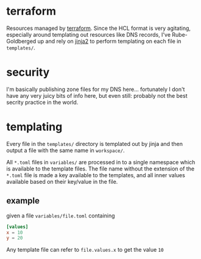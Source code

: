 # terraform

Resources managed by [terraform](https://www.terraform.io/). Since the HCL format is very agitating, especially around templating out resources like DNS records, I've Rube-Goldberged up and rely on [jinja2](https://jinja.palletsprojects.com) to perform templating on each file in `templates/`.

# security

I'm basically publishing zone files for my DNS here... fortunately I don't have any very juicy bits of info here, but even still: probably not the best secrity practice in the world.

# templating

Every file in the `templates/` directory is templated out by jinja and then output a file with the same name in `workspace/`.

All `*.toml` files in `variables/` are processed in to a single namespace which is available to the template files. The file name without the extension of the `*.toml` file is made a key available to the templates, and all inner values available based on their key/value in the file.

## example

given a file `variables/file.toml` containing

```toml
[values]
x = 10
y = 20
```

Any template file can refer to `file.values.x` to get the value `10`
